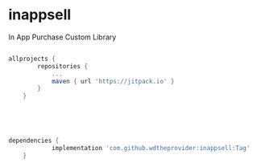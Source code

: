 # inappsell
In App Purchase Custom Library

```gradle 

allprojects {
		repositories {
			...
			maven { url 'https://jitpack.io' }
		}
	}
  
  ```
  
  <br>
  
```gradle 

dependencies {
	        implementation 'com.github.wdtheprovider:inappsell:Tag'
	}
  
  ```
  
